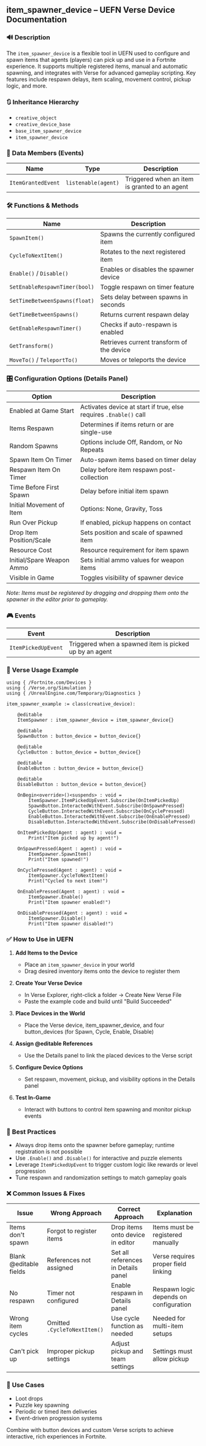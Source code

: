 ## item_spawner_device – UEFN Verse Device Documentation

### 🔊 Description
The `item_spawner_device` is a flexible tool in UEFN used to configure and spawn items that agents (players) can pick up and use in a Fortnite experience. It supports multiple registered items, manual and automatic spawning, and integrates with Verse for advanced gameplay scripting. Key features include respawn delays, item scaling, movement control, pickup logic, and more.

### 🔃 Inheritance Hierarchy
- `creative_object`
- `creative_device_base`
- `base_item_spawner_device`
- `item_spawner_device`

### 🥉 Data Members (Events)
| Name | Type | Description |
|------|------|-------------|
| `ItemGrantedEvent` | `listenable(agent)` | Triggered when an item is granted to an agent |

### 🛠️ Functions & Methods
| Name | Description |
|------|-------------|
| `SpawnItem()` | Spawns the currently configured item |
| `CycleToNextItem()` | Rotates to the next registered item |
| `Enable()` / `Disable()` | Enables or disables the spawner device |
| `SetEnableRespawnTimer(bool)` | Toggle respawn on timer feature |
| `SetTimeBetweenSpawns(float)` | Sets delay between spawns in seconds |
| `GetTimeBetweenSpawns()` | Returns current respawn delay |
| `GetEnableRespawnTimer()` | Checks if auto-respawn is enabled |
| `GetTransform()` | Retrieves current transform of the device |
| `MoveTo()` / `TeleportTo()` | Moves or teleports the device |

### 🎛 Configuration Options (Details Panel)
| Option | Description |
|--------|-------------|
| Enabled at Game Start | Activates device at start if true, else requires `.Enable()` call |
| Items Respawn | Determines if items return or are single-use |
| Random Spawns | Options include Off, Random, or No Repeats |
| Spawn Item On Timer | Auto-spawn items based on timer delay |
| Respawn Item On Timer | Delay before item respawn post-collection |
| Time Before First Spawn | Delay before initial item spawn |
| Initial Movement of Item | Options: None, Gravity, Toss |
| Run Over Pickup | If enabled, pickup happens on contact |
| Drop Item Position/Scale | Sets position and scale of spawned item |
| Resource Cost | Resource requirement for item spawn |
| Initial/Spare Weapon Ammo | Sets initial ammo values for weapon items |
| Visible in Game | Toggles visibility of spawner device |

*Note: Items must be registered by dragging and dropping them onto the spawner in the editor prior to gameplay.*

### 🎮 Events
| Event | Description |
|-------|-------------|
| `ItemPickedUpEvent` | Triggered when a spawned item is picked up by an agent |

### 🧠 Verse Usage Example
```verse
using { /Fortnite.com/Devices }
using { /Verse.org/Simulation }
using { /UnrealEngine.com/Temporary/Diagnostics }

item_spawner_example := class(creative_device):

    @editable
    ItemSpawner : item_spawner_device = item_spawner_device{}

    @editable
    SpawnButton : button_device = button_device{}

    @editable
    CycleButton : button_device = button_device{}

    @editable
    EnableButton : button_device = button_device{}

    @editable
    DisableButton : button_device = button_device{}

    OnBegin<override>()<suspends> : void =
        ItemSpawner.ItemPickedUpEvent.Subscribe(OnItemPickedUp)
        SpawnButton.InteractedWithEvent.Subscribe(OnSpawnPressed)
        CycleButton.InteractedWithEvent.Subscribe(OnCyclePressed)
        EnableButton.InteractedWithEvent.Subscribe(OnEnablePressed)
        DisableButton.InteractedWithEvent.Subscribe(OnDisablePressed)

    OnItemPickedUp(Agent : agent) : void =
        Print("Item picked up by agent!")

    OnSpawnPressed(Agent : agent) : void =
        ItemSpawner.SpawnItem()
        Print("Item spawned!")

    OnCyclePressed(Agent : agent) : void =
        ItemSpawner.CycleToNextItem()
        Print("Cycled to next item!")

    OnEnablePressed(Agent : agent) : void =
        ItemSpawner.Enable()
        Print("Item spawner enabled!")

    OnDisablePressed(Agent : agent) : void =
        ItemSpawner.Disable()
        Print("Item spawner disabled!")
```

### ✅ How to Use in UEFN
1. **Add Items to the Device**
   - Place an `item_spawner_device` in your world
   - Drag desired inventory items onto the device to register them

2. **Create Your Verse Device**
   - In Verse Explorer, right-click a folder → Create New Verse File
   - Paste the example code and build until "Build Succeeded"

3. **Place Devices in the World**
   - Place the Verse device, item_spawner_device, and four button_devices (for Spawn, Cycle, Enable, Disable)

4. **Assign @editable References**
   - Use the Details panel to link the placed devices to the Verse script

5. **Configure Device Options**
   - Set respawn, movement, pickup, and visibility options in the Details panel

6. **Test In-Game**
   - Interact with buttons to control item spawning and monitor pickup events

### 🧠 Best Practices
- Always drop items onto the spawner before gameplay; runtime registration is not possible
- Use `.Enable()` and `.Disable()` for interactive and puzzle elements
- Leverage `ItemPickedUpEvent` to trigger custom logic like rewards or level progression
- Tune respawn and randomization settings to match gameplay goals

### ❌ Common Issues & Fixes
| Issue | Wrong Approach | Correct Approach | Explanation |
|-------|----------------|------------------|-------------|
| Items don't spawn | Forgot to register items | Drop items onto device in editor | Items must be registered manually |
| Blank @editable fields | References not assigned | Set all references in Details panel | Verse requires proper field linking |
| No respawn | Timer not configured | Enable respawn in Details panel | Respawn logic depends on configuration |
| Wrong item cycles | Omitted `.CycleToNextItem()` | Use cycle function as needed | Needed for multi-item setups |
| Can't pick up | Improper pickup settings | Adjust pickup and team settings | Settings must allow pickup |

### 🎡 Use Cases
- Loot drops
- Puzzle key spawning
- Periodic or timed item deliveries
- Event-driven progression systems

Combine with button devices and custom Verse scripts to achieve interactive, rich experiences in Fortnite.

